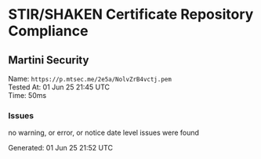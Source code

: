 # STIR/SHAKEN Certificate Repository Compliance

## Martini Security

Name: `https://p.mtsec.me/2e5a/NolvZrB4vctj.pem`\
Tested At: 01 Jun 25 21:45 UTC\
Time: 50ms

### Issues

no warning, or error, or notice date level issues were found

Generated: 01 Jun 25 21:52 UTC